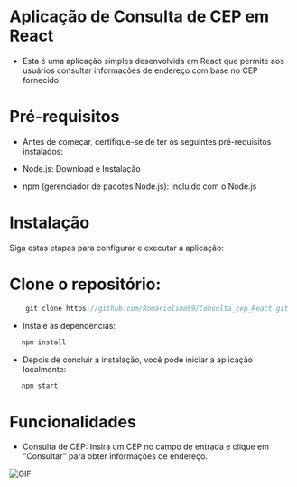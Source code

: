 # Aplicação de Consulta de CEP em React
- Esta é uma aplicação simples desenvolvida em React que permite aos usuários consultar informações de endereço com base no CEP fornecido.

# Pré-requisitos
- Antes de começar, certifique-se de ter os seguintes pré-requisitos instalados:

- Node.js: Download e Instalação
- npm (gerenciador de pacotes Node.js): Incluído com o Node.js

# Instalação

Siga estas etapas para configurar e executar a aplicação:

# Clone o repositório:

```js
    git clone https://github.com/Romariolima99/Consulta_cep_React.git
 ```

 - Instale as dependências:

 ```js
    npm install
 ```

- Depois de concluir a instalação, você pode iniciar a aplicação localmente:

 ```js
    npm start
 ```


# Funcionalidades
- Consulta de CEP: Insira um CEP no campo de entrada e clique em "Consultar" para obter informações de endereço.

 <img src="https://i.imgur.com/iSg9fFJ.png" alt="GIF" data-canonical-src="https://i.imgur.com/iSg9fFJ.png" style="max-width: 50%;">